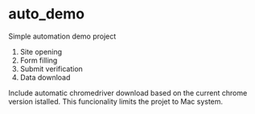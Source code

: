 # auto_demo
Simple automation demo project 
1. Site opening
2. Form filling
3. Submit verification
4. Data download

Include automatic chromedriver download based on the current chrome version istalled.
This funcionality limits the projet to Mac system. 